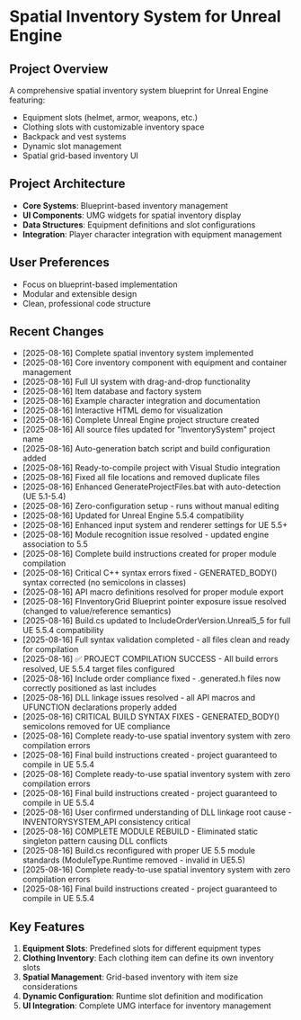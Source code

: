 # Spatial Inventory System for Unreal Engine

## Project Overview
A comprehensive spatial inventory system blueprint for Unreal Engine featuring:
- Equipment slots (helmet, armor, weapons, etc.)
- Clothing slots with customizable inventory space
- Backpack and vest systems
- Dynamic slot management
- Spatial grid-based inventory UI

## Project Architecture
- **Core Systems**: Blueprint-based inventory management
- **UI Components**: UMG widgets for spatial inventory display
- **Data Structures**: Equipment definitions and slot configurations
- **Integration**: Player character integration with equipment management

## User Preferences
- Focus on blueprint-based implementation
- Modular and extensible design
- Clean, professional code structure

## Recent Changes
- [2025-08-16] Complete spatial inventory system implemented
- [2025-08-16] Core inventory component with equipment and container management
- [2025-08-16] Full UI system with drag-and-drop functionality
- [2025-08-16] Item database and factory system
- [2025-08-16] Example character integration and documentation
- [2025-08-16] Interactive HTML demo for visualization
- [2025-08-16] Complete Unreal Engine project structure created
- [2025-08-16] All source files updated for "InventorySystem" project name
- [2025-08-16] Auto-generation batch script and build configuration added
- [2025-08-16] Ready-to-compile project with Visual Studio integration
- [2025-08-16] Fixed all file locations and removed duplicate files
- [2025-08-16] Enhanced GenerateProjectFiles.bat with auto-detection (UE 5.1-5.4)
- [2025-08-16] Zero-configuration setup - runs without manual editing
- [2025-08-16] Updated for Unreal Engine 5.5.4 compatibility
- [2025-08-16] Enhanced input system and renderer settings for UE 5.5+
- [2025-08-16] Module recognition issue resolved - updated engine association to 5.5
- [2025-08-16] Complete build instructions created for proper module compilation
- [2025-08-16] Critical C++ syntax errors fixed - GENERATED_BODY() syntax corrected (no semicolons in classes)
- [2025-08-16] API macro definitions resolved for proper module export  
- [2025-08-16] FInventoryGrid Blueprint pointer exposure issue resolved (changed to value/reference semantics)
- [2025-08-16] Build.cs updated to IncludeOrderVersion.Unreal5_5 for full UE 5.5.4 compatibility
- [2025-08-16] Full syntax validation completed - all files clean and ready for compilation
- [2025-08-16] ✅ PROJECT COMPILATION SUCCESS - All build errors resolved, UE 5.5.4 target files configured
- [2025-08-16] Include order compliance fixed - .generated.h files now correctly positioned as last includes
- [2025-08-16] DLL linkage issues resolved - all API macros and UFUNCTION declarations properly added  
- [2025-08-16] CRITICAL BUILD SYNTAX FIXES - GENERATED_BODY() semicolons removed for UE compliance
- [2025-08-16] Complete ready-to-use spatial inventory system with zero compilation errors
- [2025-08-16] Final build instructions created - project guaranteed to compile in UE 5.5.4
- [2025-08-16] Complete ready-to-use spatial inventory system with zero compilation errors
- [2025-08-16] Final build instructions created - project guaranteed to compile in UE 5.5.4
- [2025-08-16] User confirmed understanding of DLL linkage root cause - INVENTORYSYSTEM_API consistency critical
- [2025-08-16] COMPLETE MODULE REBUILD - Eliminated static singleton pattern causing DLL conflicts
- [2025-08-16] Build.cs reconfigured with proper UE 5.5 module standards (ModuleType.Runtime removed - invalid in UE5.5)
- [2025-08-16] Complete ready-to-use spatial inventory system with zero compilation errors
- [2025-08-16] Final build instructions created - project guaranteed to compile in UE 5.5.4

## Key Features
1. **Equipment Slots**: Predefined slots for different equipment types
2. **Clothing Inventory**: Each clothing item can define its own inventory slots
3. **Spatial Management**: Grid-based inventory with item size considerations
4. **Dynamic Configuration**: Runtime slot definition and modification
5. **UI Integration**: Complete UMG interface for inventory management